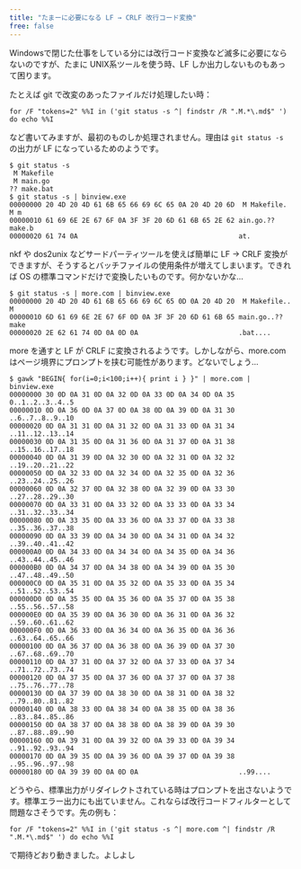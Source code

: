 ```yaml
---
title: "たまーに必要になる LF → CRLF 改行コード変換"
free: false
---
```


Windowsで閉じた仕事をしている分には改行コード変換など滅多に必要にならないのですが、たまに UNIX系ツールを使う時、LF しか出力しないものもあって困ります。

たとえば git で改変のあったファイルだけ処理したい時：

```
for /F "tokens=2" %%I in ('git status -s ^| findstr /R ".M.*\.md$" ') do echo %%I
```

など書いてみますが、最初のものしか処理されません。理由は `git status -s` の出力が LF になっているためのようです。

```
$ git status -s
 M Makefile
 M main.go
?? make.bat
$ git status -s | binview.exe
00000000 20 4D 20 4D 61 6B 65 66 69 6C 65 0A 20 4D 20 6D  M Makefile. M m
00000010 61 69 6E 2E 67 6F 0A 3F 3F 20 6D 61 6B 65 2E 62 ain.go.?? make.b
00000020 61 74 0A                                        at.
```

nkf や dos2unix などサードパーティツールを使えば簡単に LF → CRLF 変換ができますが、そうするとバッチファイルの使用条件が増えてしまいます。できれば OS の標準コマンドだけで変換したいものです。何かないかな…

```
$ git status -s | more.com | binview.exe
00000000 20 4D 20 4D 61 6B 65 66 69 6C 65 0D 0A 20 4D 20  M Makefile.. M
00000010 6D 61 69 6E 2E 67 6F 0D 0A 3F 3F 20 6D 61 6B 65 main.go..?? make
00000020 2E 62 61 74 0D 0A 0D 0A                         .bat....
```

more を通すと LF が CRLF に変換されるようです。しかしながら、more.com はページ境界にプロンプトを挟む可能性があります。どないでしょう…

```
$ gawk "BEGIN{ for(i=0;i<100;i++){ print i } }" | more.com | binview.exe
00000000 30 0D 0A 31 0D 0A 32 0D 0A 33 0D 0A 34 0D 0A 35 0..1..2..3..4..5
00000010 0D 0A 36 0D 0A 37 0D 0A 38 0D 0A 39 0D 0A 31 30 ..6..7..8..9..10
00000020 0D 0A 31 31 0D 0A 31 32 0D 0A 31 33 0D 0A 31 34 ..11..12..13..14
00000030 0D 0A 31 35 0D 0A 31 36 0D 0A 31 37 0D 0A 31 38 ..15..16..17..18
00000040 0D 0A 31 39 0D 0A 32 30 0D 0A 32 31 0D 0A 32 32 ..19..20..21..22
00000050 0D 0A 32 33 0D 0A 32 34 0D 0A 32 35 0D 0A 32 36 ..23..24..25..26
00000060 0D 0A 32 37 0D 0A 32 38 0D 0A 32 39 0D 0A 33 30 ..27..28..29..30
00000070 0D 0A 33 31 0D 0A 33 32 0D 0A 33 33 0D 0A 33 34 ..31..32..33..34
00000080 0D 0A 33 35 0D 0A 33 36 0D 0A 33 37 0D 0A 33 38 ..35..36..37..38
00000090 0D 0A 33 39 0D 0A 34 30 0D 0A 34 31 0D 0A 34 32 ..39..40..41..42
000000A0 0D 0A 34 33 0D 0A 34 34 0D 0A 34 35 0D 0A 34 36 ..43..44..45..46
000000B0 0D 0A 34 37 0D 0A 34 38 0D 0A 34 39 0D 0A 35 30 ..47..48..49..50
000000C0 0D 0A 35 31 0D 0A 35 32 0D 0A 35 33 0D 0A 35 34 ..51..52..53..54
000000D0 0D 0A 35 35 0D 0A 35 36 0D 0A 35 37 0D 0A 35 38 ..55..56..57..58
000000E0 0D 0A 35 39 0D 0A 36 30 0D 0A 36 31 0D 0A 36 32 ..59..60..61..62
000000F0 0D 0A 36 33 0D 0A 36 34 0D 0A 36 35 0D 0A 36 36 ..63..64..65..66
00000100 0D 0A 36 37 0D 0A 36 38 0D 0A 36 39 0D 0A 37 30 ..67..68..69..70
00000110 0D 0A 37 31 0D 0A 37 32 0D 0A 37 33 0D 0A 37 34 ..71..72..73..74
00000120 0D 0A 37 35 0D 0A 37 36 0D 0A 37 37 0D 0A 37 38 ..75..76..77..78
00000130 0D 0A 37 39 0D 0A 38 30 0D 0A 38 31 0D 0A 38 32 ..79..80..81..82
00000140 0D 0A 38 33 0D 0A 38 34 0D 0A 38 35 0D 0A 38 36 ..83..84..85..86
00000150 0D 0A 38 37 0D 0A 38 38 0D 0A 38 39 0D 0A 39 30 ..87..88..89..90
00000160 0D 0A 39 31 0D 0A 39 32 0D 0A 39 33 0D 0A 39 34 ..91..92..93..94
00000170 0D 0A 39 35 0D 0A 39 36 0D 0A 39 37 0D 0A 39 38 ..95..96..97..98
00000180 0D 0A 39 39 0D 0A 0D 0A                         ..99....
```

どうやら、標準出力がリダイレクトされている時はプロンプトを出さないようです。標準エラー出力にも出ていません。これならば改行コードフィルターとして問題なさそうです。先の例も：

```
for /F "tokens=2" %%I in ('git status -s ^| more.com ^| findstr /R ".M.*\.md$" ') do echo %%I
```

で期待どおり動きました。よしよし
